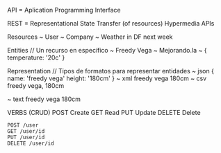 API = Aplication Programming Interface

REST = Representational State Transfer (of resources)
Hypermedia APIs

Resources
~ User
~ Company
~ Weather in DF next week

Entities // Un recurso en específico
~ Freedy Vega
~ Mejorando.la
~ {
	temperature: '20c'
}

Representation // Tipos de formatos para representar entidades
~ json
  {
  	name: 'freedy vega'
  	height: '180cm'
  }
~ xml
  <name>freedy vega</name>
  <height>180cm</height>
~ csv
  freedy vega, 180cm

~ text
  freedy vega
  180cm

VERBS (CRUD)
	POST Create
	GET Read
	PUT Update
	DELETE Delete

	POST /user
	GET /user/id
	PUT /user/id
	DELETE /user/id